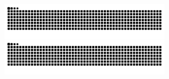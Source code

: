 ![暗色](https://raw.githubusercontent.com/meowhuan/meowhuan/output/github-contribution-grid-snake-dark.svg)
![亮色](https://raw.githubusercontent.com/meowhuan/meowhuan/output/github-contribution-grid-snake.svg)
